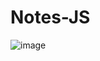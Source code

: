 # Notes-JS
![image](https://github.com/aslanqwe/Notes-JS/assets/91558943/661631dd-f25d-460f-994f-527620a39c6f)
